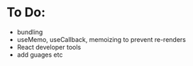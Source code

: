 # To Do:

- bundling
- useMemo, useCallback, memoizing to prevent re-renders
- React developer tools
- add guages etc
